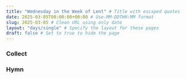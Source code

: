 ```yaml
---
title: "Wednesday in the Week of Lent" # Title with escaped quotes
date: 2025-03-05T00:00:00+00:00 # Use-MM-DDTHH:MM format
slug: 2025-03-05 # Clean URL using only date
layout: "days/single" # Specify the layout for these pages
draft: false # Set to true to hide the page
---
```


### Collect


### Hymn